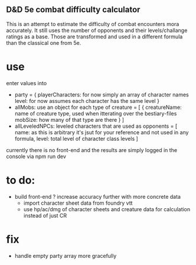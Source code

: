 ## D&D 5e combat difficulty calculator
This is an attempt to estimate the difficulty of combat encounters mora accurately. It still uses the number of opponents and their levels/challange ratings as a base. Those are transformed and used in a different formula than the classical one from 5e.
# use

enter values into 
- party = {
    playerCharacters: for now simply an array of character names
    level: for now assumes each character has the same level
}
- allMobs: use an object for each type of creature = [
    {
        creatureName: name of creature type, used when itterating over the bestiary-files
        mobSize: how many of that type are there
    }
]
- allLeveledNPCs: leveled characters that are used as opponents = [
    name: as this is arbitrary it's jsut for your reference and not used in any formula,
    level: total level of character class levels
]

currently there is no front-end and the results are simply logged in the console via
npm run dev

# to do:
- build front-end
? increase accuracy further with more concrete data 
    - import character sheet data from foundry vtt
    - use hp/ac/dmg of character sheets and creature data for calculation instead of just CR

# fix
- handle empty party array more gracefully